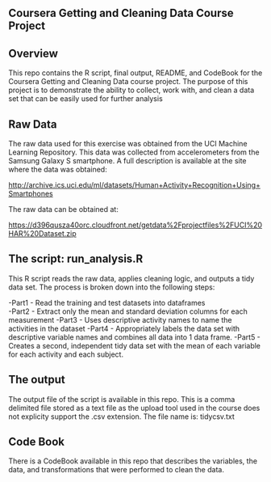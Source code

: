 
Coursera Getting and Cleaning Data Course Project 
----------

Overview
------------

This repo contains the R script, final output, README, and CodeBook for the Coursera Getting and Cleaning Data course project. The purpose of this project is to demonstrate the ability to collect, work with, and clean a data set that can be easily used for further analysis

Raw Data
----------
The raw data used for this exercise was obtained from the UCI Machine Learning Repository. This data was collected from  accelerometers from the Samsung Galaxy S smartphone. A full description is available at the site where the data was obtained: 

http://archive.ics.uci.edu/ml/datasets/Human+Activity+Recognition+Using+Smartphones 

The raw data can be obtained at:

https://d396qusza40orc.cloudfront.net/getdata%2Fprojectfiles%2FUCI%20HAR%20Dataset.zip 

The script: run_analysis.R
----------

This R script reads the raw data, applies cleaning logic, and outputs a tidy data set. The process is broken down into the following steps:

-Part1 - Read the training and test datasets into dataframes  
-Part2 - Extract only the mean and standard deviation columns for each measurement
-Part3 - Uses descriptive activity names to name the activities in the dataset
-Part4 - Appropriately labels the data set with descriptive variable names and combines all data into 1 data frame.
-Part5 - Creates a second, independent tidy data set with the mean of each variable for each activity and each subject.


The output
-----------
The output file of the script is available in this repo. This is a comma delimited file stored as a text file 
as the upload tool used in the course does not explicity support the .csv extension. The file name is:
tidycsv.txt

Code Book
----------
There is a CodeBook available in this repo that describes the variables, the data, and transformations that were performed to clean the data.